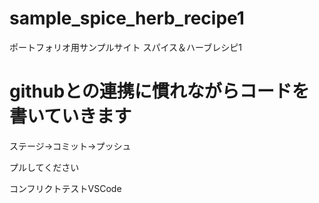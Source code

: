 # sample_spice_herb_recipe1
ポートフォリオ用サンプルサイト スパイス＆ハーブレシピ1

# githubとの連携に慣れながらコードを書いていきます
ステージ→コミット→プッシュ

プルしてください

コンフリクトテストVSCode